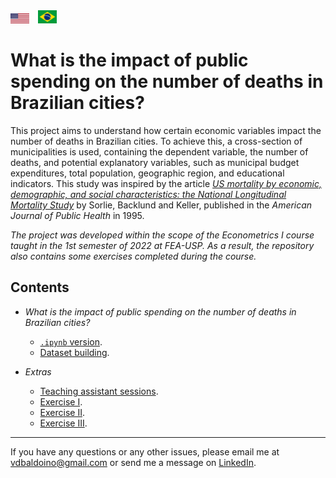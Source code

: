 <div style="display: flex; justify-content: space-between; align-items: center;">
   <div>
        <a href="README.md"><img src="assets/us-flag.svg" alt="US Flag" style="width:30px; height:auto;"></a>
        <a href="README_PTBR.md"><img src="assets/brazil-flag.svg" alt="Brazil Flag" style="width:30px; height:auto; margin-left: 10px;"></a>
    </div> 
</div>

# What is the impact of public spending on the number of deaths in Brazilian cities?

This project aims to understand how certain economic variables impact the number of deaths in Brazilian cities. To achieve this, a cross-section of municipalities is used, containing the dependent variable, the number of deaths, and potential explanatory variables, such as municipal budget expenditures, total population, geographic region, and educational indicators. This study was inspired by the article [*US mortality by economic, demographic, and social characteristics: the National Longitudinal Mortality Study*](https://ajph.aphapublications.org/doi/epdf/10.2105/AJPH.85.7.949) by Sorlie, Backlund and Keller, published in the *American Journal of Public Health* in 1995.

_The project was developed within the scope of the Econometrics I course taught in the 1st semester of 2022 at FEA-USP. As a result, the repository also contains some exercises completed during the course._

## Contents

- _What is the impact of public spending on the number of deaths in Brazilian cities?_
  - [`.ipynb` version](/qual-o-impacto-do-gasto-publico-no-nro-de-mortes.ipynb).
  - [Dataset building](/dataset.ipynb).

- _Extras_

  - [Teaching assistant sessions](/notebooks/monitorias.ipynb).
  - [Exercise I](/notebooks/exercicio-empirico-01.ipynb).
  - [Exercise II](/notebooks/exercicio-empirico-02.ipynb).
  - [Exercise III](/notebooks/exercicio-empirico-03.ipynb).

***

If you have any questions or any other issues, please email me at [vdbaldoino@gmail.com](mailto:vdbaldoino@gmail.com?subject=Hi!%20I%20saw%20your%20GitHub!) or send me a message on [LinkedIn](https://www.linkedin.com/in/vitorbaldoino/).
